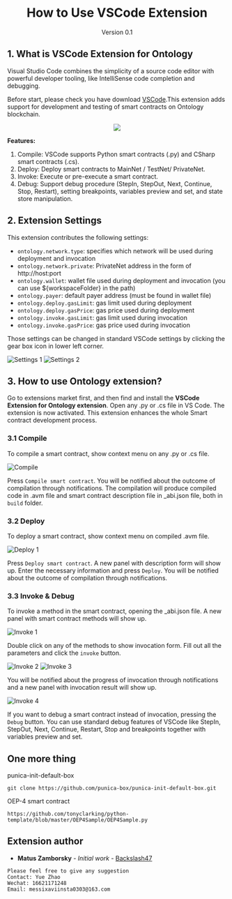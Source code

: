 <h1 align="center">How to Use VSCode Extension</h1>
<p align="center" class="version">Version 0.1</p>

## 1. What is VSCode Extension for Ontology

Visual Studio Code combines the simplicity of a source code editor with powerful developer tooling, like IntelliSense code completion and debugging.

Before start, please check you have download [VSCode](https://code.visualstudio.com/).This extension adds support for development and testing of smart contracts on Ontology blockchain. 

<div align="center">
<img src="https://raw.githubusercontent.com/ontio-community/bounty-program-report/master/image/vscode.png" >
</div>  

**Features:**
1. Compile: VSCode supports Python smart contracts (.py) and CSharp smart contracts (.cs).
2. Deploy: Deploy smart contracts to MainNet / TestNet/ PrivateNet.
3. Invoke: Execute or pre-execute a smart contract.
4. Debug: Support debug procedure (StepIn, StepOut, Next, Continue, Stop, Restart), setting breakpoints, variables preview and set, and state store manipulation.

## 2. Extension Settings

This extension contributes the following settings:

- `ontology.network.type`: specifies which network will be used during deployment and invocation
- `ontology.network.private`: PrivateNet address in the form of http://host:port
- `ontology.wallet`: wallet file used during deployment and invocation (you can use \${workspaceFolder} in the path)
- `ontology.payer`: default payer address (must be found in wallet file)
- `ontology.deploy.gasLimit`: gas limit used during deployment
- `ontology.deploy.gasPrice`: gas price used during deployment
- `ontology.invoke.gasLimit`: gas limit used during invocation
- `ontology.invoke.gasPrice`: gas price used during invocation

Those settings can be changed in standard VSCode settings by clicking the gear box icon in lower left corner.

![Settings 1](https://raw.githubusercontent.com/OntologyCommunityDevelopers/vscode-ext-ontology/master/img/settings1.png)
![Settings 2](https://raw.githubusercontent.com/OntologyCommunityDevelopers/vscode-ext-ontology/master/img/settings2.png)


## 3. How to use Ontology extension?

Go to extensions market first, and then find and install the **VSCode Extension for Ontology extension**. Open any .py or .cs file in VS Code. The extension is now activated. This extension enhances the whole Smart contract development process.

### 3.1 Compile

To compile a smart contract, show context menu on any .py or .cs file.

![Compile](https://raw.githubusercontent.com/OntologyCommunityDevelopers/vscode-ext-ontology/master/img/compile.png)

Press `Compile smart contract`. You will be notified about the outcome of compilation through notifications. The compilation will produce compiled code in .avm file and smart contract description file in \_abi.json file, both in `build` folder.

### 3.2 Deploy

To deploy a smart contract, show context menu on compiled .avm file.

![Deploy 1](https://raw.githubusercontent.com/OntologyCommunityDevelopers/vscode-ext-ontology/master/img/deploy1.png)

Press `Deploy smart contract`. A new panel with description form will show up. Enter the necessary information and press `Deploy`. You will be notified about the outcome of compilation through notifications.

### 3.3 Invoke & Debug

To invoke a method in the smart contract, opening the \_abi.json file. A new panel with smart contract methods will show up.

![Invoke 1](https://raw.githubusercontent.com/OntologyCommunityDevelopers/vscode-ext-ontology/master/img/invoke1.png)

Double click on any of the methods to show invocation form. Fill out all the parameters and click the `invoke` button.

![Invoke 2](https://raw.githubusercontent.com/OntologyCommunityDevelopers/vscode-ext-ontology/master/img/invoke2b.png)
![Invoke 3](https://raw.githubusercontent.com/OntologyCommunityDevelopers/vscode-ext-ontology/master/img/invoke3b.png)

You will be notified about the progress of invocation through notifications and a new panel with invocation result will show up.

![Invoke 4](https://raw.githubusercontent.com/OntologyCommunityDevelopers/vscode-ext-ontology/master/img/invoke4.png)

If you want to debug a smart contract  instead of invocation, pressing the `Debug` button. You can use standard debug features of VSCode like StepIn, StepOut, Next, Continue, Restart, Stop and breakpoints together with variables preview and set.

## One more thing

punica-init-default-box 

```
git clone https://github.com/punica-box/punica-init-default-box.git
```

OEP-4 smart contract
```
https://github.com/tonyclarking/python-template/blob/master/OEP4Sample/OEP4Sample.py
```

## Extension author

- **Matus Zamborsky** - _Initial work_ - [Backslash47](https://github.com/backslash47)

```
Please feel free to give any suggestion
Contact: Yue Zhao 
Wechat: 16621171248
Email: messixaviinsta0303@163.com
```
